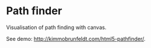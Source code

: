 Path finder
===========

Visualisation of path finding with canvas.

See demo: http://kimmobrunfeldt.com/html5-pathfinder/.

